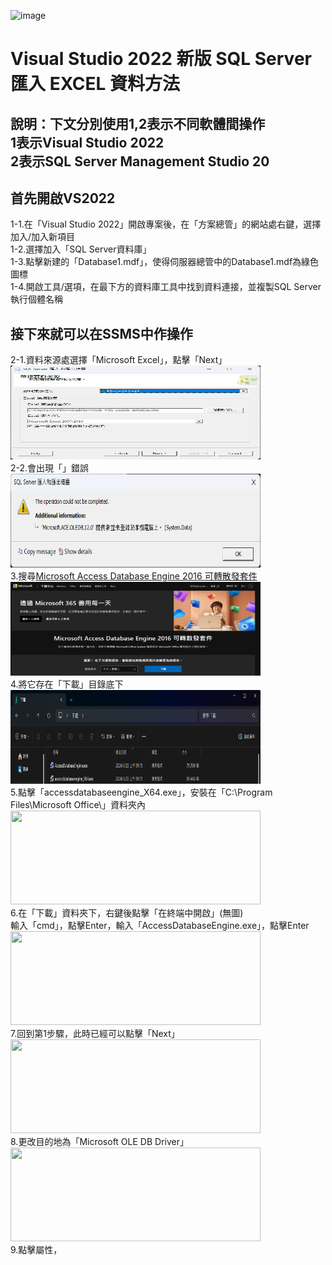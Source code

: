 ![image](https://github.com/Youchenjiang/-SQL-Server-.xlsx-/assets/89691664/66cfb3ae-bd9d-4abb-8369-a9e5d1f0a19b)
# Visual Studio 2022 新版 SQL Server 匯入 EXCEL 資料方法  
說明：下文分別使用1,2表示不同軟體間操作  
1表示Visual Studio 2022  
2表示SQL Server Management Studio 20   
-
首先開啟VS2022
-
1-1.在「Visual Studio 2022」開啟專案後，在「方案總管」的網站處右鍵，選擇加入/加入新項目  
1-2.選擇加入「SQL Server資料庫」  
1-3.點擊新建的「Database1.mdf」，使得伺服器總管中的Database1.mdf為綠色圖標  
1-4.開啟工具/選項，在最下方的資料庫工具中找到資料連接，並複製SQL Server執行個體名稱  

接下來就可以在SSMS中作操作  
-
2-1.資料來源處選擇「Microsoft Excel」，點擊「Next」  
<img width="400" height="150" src="/Image/1.png"/>  
2-2.會出現「」錯誤  
<img width="400" height="150" src="/Image/2.png"/>    
3.搜尋[Microsoft Access Database Engine 2016 可轉散發套件](https://www.microsoft.com/zh-tw/download/details.aspx?id=54920)  
<img width="400" height="150" src="/Image/3.png"/>  
4.將它存在「下載」目錄底下  
<img width="400" height="150" src="/Image/4.png"/>  
5.點擊「accessdatabaseengine_X64.exe」，安裝在「C:\Program Files\Microsoft Office\」資料夾內  
<img width="400" height="150" src="/Image/5.png"/>  
6.在「下載」資料夾下，右鍵後點擊「在終端中開啟」(無圖)  
輸入「cmd」，點擊Enter，輸入「AccessDatabaseEngine.exe」，點擊Enter  
<img width="400" height="150" src="/Image/6.png"/>  
7.回到第1步驟，此時已經可以點擊「Next」  
<img width="400" height="150" src="/Image/7.png"/>  
8.更改目的地為「Microsoft OLE DB Driver」  
<img width="400" height="150" src="/Image/7.png"/>  
9.點擊屬性，
